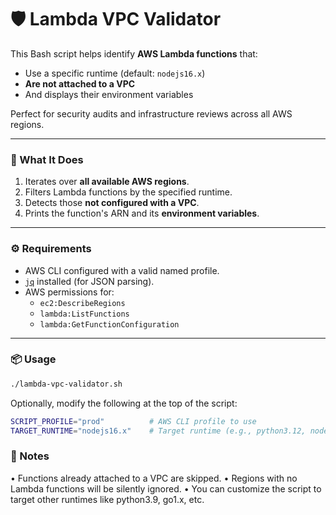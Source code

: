 # 🛡️ Lambda VPC Validator

This Bash script helps identify **AWS Lambda functions** that:

- Use a specific runtime (default: `nodejs16.x`)
- **Are not attached to a VPC**
- And displays their environment variables

Perfect for security audits and infrastructure reviews across all AWS regions.

---

### 🚀 What It Does

1. Iterates over **all available AWS regions**.
2. Filters Lambda functions by the specified runtime.
3. Detects those **not configured with a VPC**.
4. Prints the function's ARN and its **environment variables**.

---

### ⚙️ Requirements

- AWS CLI configured with a valid named profile.
- [`jq`](https://stedolan.github.io/jq/) installed (for JSON parsing).
- AWS permissions for:
    - `ec2:DescribeRegions`
    - `lambda:ListFunctions`
    - `lambda:GetFunctionConfiguration`

---

### 📦 Usage

```bash
./lambda-vpc-validator.sh
```

Optionally, modify the following at the top of the script:

```bash
SCRIPT_PROFILE="prod"          # AWS CLI profile to use
TARGET_RUNTIME="nodejs16.x"    # Target runtime (e.g., python3.12, nodejs18.x)
```

### 📌 Notes
•	Functions already attached to a VPC are skipped.
•	Regions with no Lambda functions will be silently ignored.
•	You can customize the script to target other runtimes like python3.9, go1.x, etc.